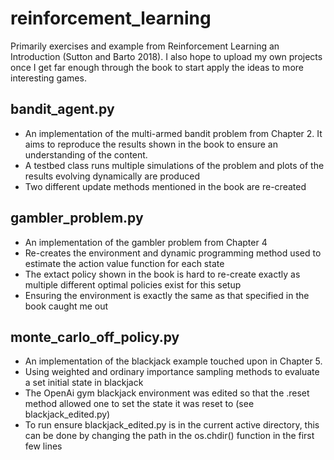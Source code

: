 # reinforcement_learning

Primarily exercises and example from Reinforcement Learning an Introduction (Sutton and Barto 2018). I also hope to upload my own projects once I get far enough through the book to start apply the ideas to more interesting games.

## bandit_agent.py 
  - An implementation of the multi-armed bandit problem from Chapter 2. It aims to reproduce the results shown in the book to ensure an understanding of the content.
  - A testbed class runs multiple simulations of the problem and plots of the results evolving dynamically are produced
  - Two different update methods mentioned in the book are re-created
  
## gambler_problem.py 
  - An implementation of the gambler problem from Chapter 4
  - Re-creates the environment and dynamic programming method used to estimate the action value function for each state
  - The extact policy shown in the book is hard to re-create exactly as multiple different optimal policies exist for this setup
  - Ensuring the environment is exactly the same as that specified in the book caught me out
  
 ## monte_carlo_off_policy.py
  - An implementation of the blackjack example touched upon in Chapter 5. 
  - Using weighted and ordinary importance sampling methods to evaluate a set initial state in blackjack
  - The OpenAi gym blackjack environment was edited so that the .reset method allowed one to set the state it was reset to (see blackjack_edited.py)
  - To run ensure blackjack_edited.py is in the current active directory, this can be done by changing the path in the os.chdir() function in the first few lines
  
